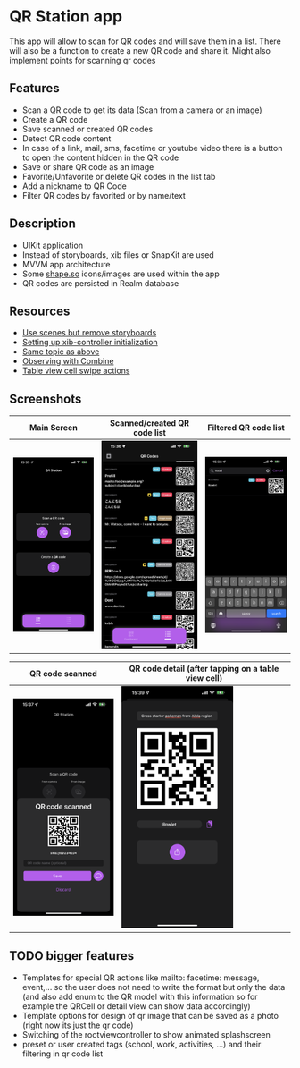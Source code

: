 # QR Station app
This app will allow to scan for QR codes and will save them in a list. There will also be a function to create a new QR code and share it. Might also implement points for scanning qr codes  

## Features
* Scan a QR code to get its data (Scan from a camera or an image)
* Create a QR code
* Save scanned or created QR codes
* Detect QR code content
* In case of a link, mail, sms, facetime or youtube video there is a button to open the content hidden in the QR code
* Save or share QR code as an image
* Favorite/Unfavorite or delete QR codes in the list tab
* Add a nickname to QR Code
* Filter QR codes by favorited or by name/text

## Description
* UIKit application
* Instead of storyboards, xib files or SnapKit are used
* MVVM app architecture 
* Some [shape.so](https://shape.so/) icons/images are used within the app
* QR codes are persisted in Realm database


## Resources
* [Use scenes but remove storyboards](https://medium.com/@dpeachesdev/how-to-start-an-ios-app-with-scenedelegate-without-storyboards-f313d70a3710)
* [Setting up xib-controller initialization](https://stackoverflow.com/questions/4763519/loaded-nib-but-the-view-outlet-was-not-set?rq=1)
* [Same topic as above](https://imjhk03.github.io/posts/create-viewcontroller-from-xib/)
* [Observing with Combine](https://cocoacasts.com/combine-fundamentals-observing-a-text-field-with-combine)
* [Table view cell swipe actions](https://programmingwithswift.com/uitableviewcell-swipe-actions-with-swift/)

## Screenshots

| Main Screen   | Scanned/created QR code list | Filtered QR code list  |
| ----------- | ----------- | ----------- |
| <img src="/screenshots/IMG_6061.png" width="200">  | <img src="/screenshots/IMG_6062.png" width="200"> | <img src="/screenshots/IMG_6064.png" width="200"> |  

| QR code scanned | QR code detail (after tapping on a table view cell)  |
| ------- | ------ |
|<img src="/screenshots/IMG_6063.png" width="200"> | <img src="/screenshots/IMG_6065.png" width="200"> |

## TODO bigger features
- Templates for special QR actions like mailto: facetime: message, event,... so the user does not need to write the format but only the data (and also add enum to the QR model with this information so for example the QRCell or detail view can show data accordingly)
- Template options for design of qr image that can be saved as a photo (right now its just the qr code)
- Switching of the rootviewcontroller to show animated splashscreen
- preset or user created tags (school, work, activities, ...) and their filtering in qr code list
